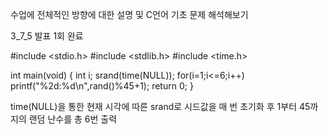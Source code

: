 수업에 전체적인 방향에 대한 설명 및 C언어 기초 문제 해석해보기

3_7_5 발표 1회 완료

#include <stdio.h> #include <stdlib.h> #include <time.h>

int main(void) { int i; srand(time(NULL)); for(i=1;i<=6;i++) printf("%2d:%d\n",rand()%45+1); return 0; }

time(NULL)을 통한 현재 시각에 따른 srand로 시드값을 매 번 초기화 후 1부터 45까지의 랜덤 난수를 총 6번 출력
